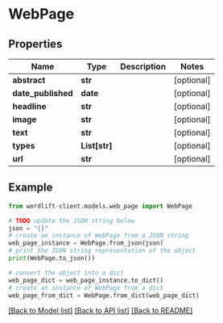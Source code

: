 # WebPage


## Properties

Name | Type | Description | Notes
------------ | ------------- | ------------- | -------------
**abstract** | **str** |  | [optional] 
**date_published** | **date** |  | [optional] 
**headline** | **str** |  | [optional] 
**image** | **str** |  | [optional] 
**text** | **str** |  | [optional] 
**types** | **List[str]** |  | [optional] 
**url** | **str** |  | [optional] 

## Example

```python
from wordlift-client.models.web_page import WebPage

# TODO update the JSON string below
json = "{}"
# create an instance of WebPage from a JSON string
web_page_instance = WebPage.from_json(json)
# print the JSON string representation of the object
print(WebPage.to_json())

# convert the object into a dict
web_page_dict = web_page_instance.to_dict()
# create an instance of WebPage from a dict
web_page_from_dict = WebPage.from_dict(web_page_dict)
```
[[Back to Model list]](../README.md#documentation-for-models) [[Back to API list]](../README.md#documentation-for-api-endpoints) [[Back to README]](../README.md)


